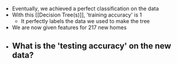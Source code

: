 - Eventually, we achieved a perfect classification on the data
- With this [[Decision Tree(s)]], 'training accuracy' is 1
	- It perfectly labels the data we used to make the tree
- We are now given features for 217 new homes
- What is the 'testing accuracy' on the new data?
	- 
